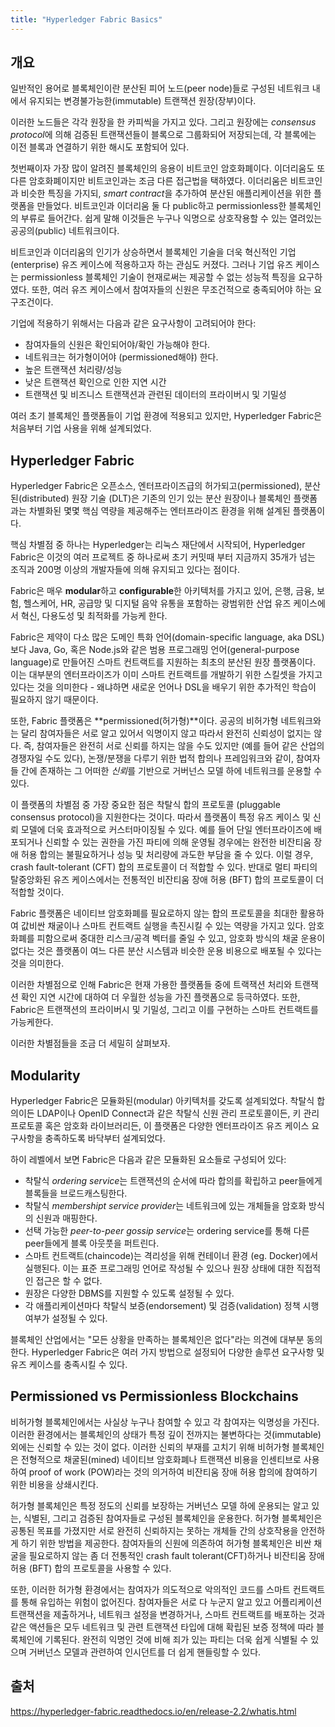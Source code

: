 ```yaml
---
title: "Hyperledger Fabric Basics"
---
```


## 개요

일반적인 용어로 블록체인이란 분산된 피어 노드(peer node)들로 구성된 네트워크 내에서 유지되는 변경불가능한(immutable) 트랜잭션 원장(장부)이다.

이러한 노드들은 각각 원장을 한 카피씩을 가지고 있다. 그리고 원장에는 *consensus protocol*에 의해 검증된 트랜잭션들이 블록으로 그룹화되어 저장되는데, 각 블록에는 이전 블록과 연결하기 위한 해시도 포함되어 있다.

첫번째이자 가장 많이 알려진 블록체인의 응용이 비트코인 암호화폐이다. 이더리움도 또 다른 암호화폐이지만 비트코인과는 조금 다른 접근법을 택하였다. 이더리움은 비트코인과 비슷한 특징을 가지되, *smart contract*을 추가하여 분산된 애플리케이션을 위한 플랫폼을 만들었다. 비트코인과 이더리움 둘 다 public하고 permissionless한 블록체인의 부류로 들어간다. 쉽게 말해 이것들은 누구나 익명으로 상호작용할 수 있는 열려있는 공공의(public) 네트워크이다.

비트코인과 이더리움의 인기가 상승하면서 블록체인 기술을 더욱 혁신적인 기업(enterprise) 유즈 케이스에 적용하고자 하는 관심도 커졌다. 그러나 기업 유즈 케이스는 permissionless 블록체인 기술이 현재로써는 제공할 수 없는 성능적 특징을 요구하였다. 또한, 여러 유즈 케이스에서 참여자들의 신원은 무조건적으로 충족되어야 하는 요구조건이다.

기업에 적용하기 위해서는 다음과 같은 요구사항이 고려되어야 한다:

- 참여자들의 신원은 확인되어야/확인 가능해야 한다.
- 네트워크는 허가형이어야 (permissioned해야) 한다.
- 높은 트랜잭션 처리량/성능
- 낮은 트랜잭션 확인으로 인한 지연 시간
- 트랜잭션 및 비즈니스 트랜잭션과 관련된 데이터의 프라이버시 및 기밀성

여러 초기 블록체인 플랫폼들이 기업 환경에 적용되고 있지만, Hyperledger Fabric은 처음부터 기업 사용을 위해 설계되었다.

## Hyperledger Fabric

Hyperledger Fabric은 오픈소스, 엔터프라이즈급의 허가되고(permissioned), 분산된(distributed) 원장 기술 (DLT)은 기존의 인기 있는 분산 원장이나 블록체인 플랫폼과는 차별화된 몇몇 핵심 역량을 제공해주는 엔터프라이즈 환경을 위해 설계된 플랫폼이다.

핵심 차별점 중 하나는 Hyperledger는 리눅스 재단에서 시작되어, Hyperledger Fabric은 이것의 여러 프로젝트 중 하나로써 초기 커밋때 부터 지금까지 35개가 넘는 조직과 200명 이상의 개발자들에 의해 유지되고 있다는 점이다.

Fabric은 매우 **modular**하고 **configurable**한 아키텍처를 가지고 있어, 은행, 금융, 보험, 헬스케어, HR, 공급망 및 디지털 음악 유통을 포함하는 광범위한 산업 유즈 케이스에서 혁신, 다용도성 및 최적화를 가능케 한다.

Fabric은 제약이 다소 많은 도메인 특화 언어(domain-specific language, aka DSL)보다 Java, Go, 혹은 Node.js와 같은 범용 프로그래밍 언어(general-purpose language)로 만들어진 스마트 컨트랙트를 지원하는 최초의 분산된 원장 플랫폼이다. 이는 대부분의 엔터프라이즈가 이미 스마트 컨트랙트를 개발하기 위한 스킬셋을 가지고 있다는 것을 의미한다 - 왜냐하면 새로운 언어나 DSL을 배우기 위한 추가적인 학습이 필요하지 않기 때문이다.

또한, Fabric 플랫폼은 **permissioned(허가형)**이다. 공공의 비허가형 네트워크와는 달리 참여자들은 서로 알고 있어서 익명이지 않고 따라서 완전히 신뢰성이 없지는 않다. 즉, 참여자들은 완전히 서로 신뢰를 하지는 않을 수도 있지만 (예를 들어 같은 산업의 경쟁자일 수도 있다), 논쟁/분쟁을 다루기 위한 법적 합의나 프레임워크와 같이, 참여자들 간에 존재하는 그 어떠한 *신뢰*를 기반으로 거버넌스 모델 하에 네트워크를 운용할 수 있다.

이 플랫폼의 차별점 중 가장 중요한 점은 착탈식 합의 프로토콜 (pluggable consensus protocol)을 지원한다는 것이다. 따라서 플랫폼이 특정 유즈 케이스 및 신뢰 모델에 더욱 효과적으로 커스터마이징될 수 있다. 예를 들어 단일 엔터프라이즈에 배포되거나 신뢰할 수 있는 권한을 가진 파티에 의해 운영될 경우에는 완전한 비잔티움 장애 허용 합의는 불필요하거나 성능 및 처리량에 과도한 부담을 줄 수 있다. 이럴 경우, crash fault-tolerant (CFT) 합의 프로토콜이 더 적합할 수 있다. 반대로 멀티 파티의 탈중앙화된 유즈 케이스에서는 전통적인 비잔티움 장애 허용 (BFT) 합의 프로토콜이 더 적합할 것이다.

Fabric 플랫폼은 네이티브 암호화폐를 필요로하지 않는 합의 프로토콜을 최대한 활용하여 값비싼 채굴이나 스마트 컨트랙트 실행을 촉진시킬 수 있는 역량을 가지고 있다. 암호화폐를 피함으로써 중대한 리스크/공격 벡터를 줄일 수 있고, 암호화 방식의 채굴 운용이 없다는 것은 플랫폼이 여느 다른 분산 시스템과 비슷한 운용 비용으로 배포될 수 있다는 것을 의미한다.

이러한 차별점으로 인해 Fabric은 현재 가용한 플랫폼들 중에 트랙잭션 처리와 트랜잭션 확인 지연 시간에 대하여 더 우월한 성능을 가진 플랫폼으로 등극하였다. 또한, Fabric은 트랜잭션의 프라이버시 및 기밀성, 그리고 이를 구현하는 스마트 컨트랙트를 가능케한다.

이러한 차별점들을 조금 더 세밀히 살펴보자.

## Modularity

Hyperledger Fabric은 모듈화된(modular) 아키텍처를 갖도록 설계되었다. 착탈식 합의이든 LDAP이나 OpenID Connect과 같은 착탈식 신원 관리 프로토콜이든, 키 관리 프로토콜 혹은 암호화 라이브러리든, 이 플랫폼은 다양한 엔터프라이즈 유즈 케이스 요구사항을 충족하도록 바닥부터 설계되었다.

하이 레벨에서 보면 Fabric은 다음과 같은 모듈화된 요소들로 구성되어 있다:

- 착탈식 *ordering service*는 트랜잭션의 순서에 따라 합의를 확립하고 peer들에게 블록들을 브로드캐스팅한다.
- 착탈식 *membershipt service provider*는 네트워크에 있는 개체들을 암호화 방식의 신원과 매핑한다.
- 선택 가능한 *peer-to-peer gossip service*는 ordering service를 통해 다른 peer들에게 블록 아웃풋을 퍼트린다.
- 스마트 컨트랙트(chaincode)는 격리성을 위해 컨테이너 환경 (eg. Docker)에서 실행된다. 이는 표준 프로그래밍 언어로 작성될 수 있으나 원장 상태에 대한 직접적인 접근은 할 수 없다.
- 원장은 다양한 DBMS를 지원할 수 있도록 설정될 수 있다.
- 각 애플리케이션마다 착탈식 보증(endorsement) 및 검증(validation) 정책 시행 여부가 설정될 수 있다.

블록체인 산업에서는 "모든 상황을 만족하는 블록체인은 없다"라는 의견에 대부분 동의한다. Hyperledger Fabric은 여러 가지 방법으로 설정되어 다양한 솔루션 요구사항 및 유즈 케이스를 충족시킬 수 있다.

## Permissioned vs Permissionless Blockchains

비허가형 블록체인에서는 사실상 누구나 참여할 수 있고 각 참여자는 익명성을 가진다. 이러한 환경에서는 블록체인의 상태가 특정 깊이 전까지는 불변하다는 것(immutable) 외에는 신뢰할 수 있는 것이 없다. 이러한 신뢰의 부재를 고치기 위해 비허가형 블록체인은 전형적으로 채굴된(mined) 네이티브 암호화폐나 트랜잭션 비용을 인센티브로 사용하여 proof of work (POW)라는 것의 의거하여 비잔티움 장애 허용 합의에 참여하기 위한 비용을 상쇄시킨다.

허가형 블록체인은 특정 정도의 신뢰를 보장하는 거버넌스 모델 하에 운용되는 알고 있는, 식별된, 그리고 검증된 참여자들로 구성된 블록체인을 운용한다. 허가형 블록체인은 공통된 목표를 가졌지만 서로 완전히 신뢰하지는 못하는 개체들 간의 상호작용을 안전하게 하기 위한 방법을 제공한다. 참여자들의 신원에 의존하여 허가형 블록체인은 비싼 채굴을 필요로하지 않는 좀 더 전통적인 crash fault tolerant(CFT)하거나 비잔티움 장애 허용 (BFT) 합의 프로토콜을 사용할 수 있다.

또한, 이러한 허가형 환경에서는 참여자가 의도적으로 악의적인 코드를 스마트 컨트랙트를 통해 유입하는 위험이 없어진다. 참여자들은 서로 다 누군지 알고 있고 어플리케이션 트랜잭션을 제출하거나, 네트워크 설정을 변경하거나, 스마트 컨트랙트를 배포하는 것과 같은 액션들은 모두 네트워크 및 관련 트랜잭션 타입에 대해 확립된 보증 정책에 따라 블록체인에 기록된다. 완전히 익명인 것에 비해 죄가 있는 파티는 더욱 쉽게 식별될 수 있으며 거버넌스 모델과 관련하여 인시던트를 더 쉽게 핸들링할 수 있다.

## 출처

<https://hyperledger-fabric.readthedocs.io/en/release-2.2/whatis.html>

